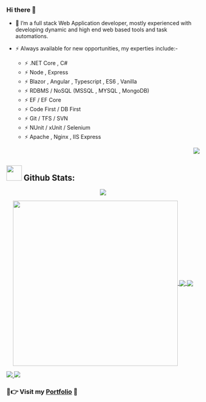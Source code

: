 ### Hi there 👋

- 🔭 I’m a full stack Web Application developer, mostly experienced with developing dynamic and high end web based tools and task automations.

- ⚡ Always available for new opportunities, my experties include:-

  - ⚡ .NET Core , C#
  - ⚡ Node , Express
  - ⚡ Blazor , Angular , Typescript , ES6 , Vanilla
  - ⚡ RDBMS / NoSQL (MSSQL , MYSQL , MongoDB)
  - ⚡ EF / EF Core
  - ⚡ Code First / DB First
  - ⚡ Git / TFS / SVN
  - ⚡ NUnit / xUnit / Selenium
  - ⚡ Apache , Nginx , IIS Express
  <!-- <p align="right"><img src="https://komarev.com/ghpvc/?username=evilprince2009&label=Profile%20views&color=0e75b6&style=flat" alt="evilprince2009"/></p> -->

  <samp>
    <p align="right"><img src="https://profile-counter.glitch.me/evilprince2009/count.svg" />
    </p>
  </samp>

## <img src="https://media.giphy.com/media/ZCN6F3FAkwsyOGU2RS/giphy.gif" width="40"> **Github Stats:**

<p align="center">
   <img align="center" src="https://github-readme-streak-stats.herokuapp.com/?user=evilprince2009&theme=algolia&hide_border=true"/>
</p>

 <p align="center">
  <a href="https://github.com/evilprince2009">
   <img width="430" align="center" src="https://github-readme-stats.vercel.app/api?username=evilprince2009&show_icons=true&theme=algolia&count_private=true">
  </a>
  <a href="https://github.com/evilprince2009">
    <img align="center" src="https://github-readme-stats.anuraghazra1.vercel.app/api/top-langs/?username=evilprince2009&layout=compact&theme=algolia&langs_count=6" />
  </a>
  <a href="https://github.com/evilprince2009">
    <img align="center" src="https://activity-graph.herokuapp.com/graph?username=evilprince2009&theme=react-dark&hide_title=true&hide_border=true&area=true" />
  </a>
</p>

<a href="https://www.linkedin.com/in/evilprince2009/">
  <img src="https://img.shields.io/badge/LinkedIn-0077B5?style=for-the-badge&logo=linkedin&logoColor=white">
</a>
<a href="https://www.facebook.com/evilprince2009">
  <img src="https://img.shields.io/badge/Facebook-036ce4?style=for-the-badge&logo=Facebook&logoColor=white">
</a>

### 💖👉 Visit my [Portfolio](https://evilprince2009.netlify.app/) 🦅

<!--[![trophy](https://github-profile-trophy.vercel.app/?username=evilprince2009)](https://github.com/evilprince2009/github-profile-trophy)-->
